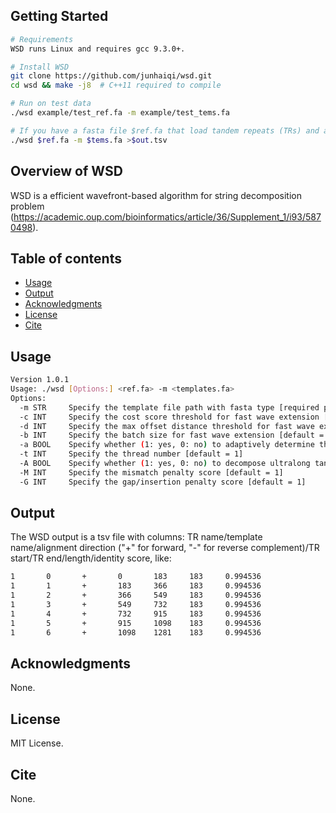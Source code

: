 ## Getting Started

```bash
# Requirements
WSD runs Linux and requires gcc 9.3.0+.

# Install WSD
git clone https://github.com/junhaiqi/wsd.git
cd wsd && make -j8  # C++11 required to compile

# Run on test data
./wsd example/test_ref.fa -m example/test_tems.fa

# If you have a fasta file $ref.fa that load tandem repeats (TRs) and a fasta file $tems.fa that load template sequences, you can run this command to obtain decomposition results in a tsv file $out.tsv  
./wsd $ref.fa -m $tems.fa >$out.tsv  

```

## Overview of WSD
WSD is a efficient wavefront-based algorithm for string decomposition problem (https://academic.oup.com/bioinformatics/article/36/Supplement_1/i93/5870498).

## Table of contents
  * [Usage](#usage)
  * [Output](#output)
  * [Acknowledgments](#acknowledgments)
  * [License](#license)
  * [Cite](#cite)

## Usage
```bash
Version 1.0.1
Usage: ./wsd [Options:] <ref.fa> -m <templates.fa>
Options:
  -m STR     Specify the template file path with fasta type [required parameters]
  -c INT     Specify the cost score threshold for fast wave extension [default = 10]
  -d INT     Specify the max offset distance threshold for fast wave extension [default = 100]
  -b INT     Specify the batch size for fast wave extension [default = 1000]
  -a BOOL    Specify whether (1: yes, 0: no) to adaptively determine the batch size [default = 1]
  -t INT     Specify the thread number [default = 1]
  -A BOOL    Specify whether (1: yes, 0: no) to decompose ultralong tandem repeat assemblies [default = 0]
  -M INT     Specify the mismatch penalty score [default = 1]
  -G INT     Specify the gap/insertion penalty score [default = 1]
```

## Output
The WSD output is a tsv file with columns: TR name/template name/alignment direction ("+" for forward, "-" for reverse complement)/TR start/TR end/length/identity score, like:
```bash
1       0       +       0       183     183     0.994536
1       1       +       183     366     183     0.994536
1       2       +       366     549     183     0.994536
1       3       +       549     732     183     0.994536
1       4       +       732     915     183     0.994536
1       5       +       915     1098    183     0.994536
1       6       +       1098    1281    183     0.994536
```

## Acknowledgments
None.

## License 
MIT License.

## Cite
None.
